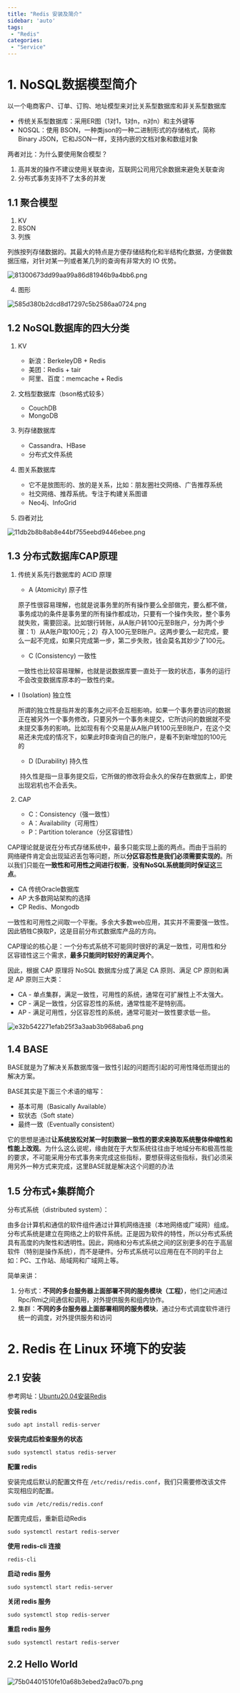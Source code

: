 ```yaml
---
title: "Redis 安装及简介"
sidebar: 'auto'
tags:
 - "Redis"
categories: 
 - "Service"
---
```


# 1. NoSQL数据模型简介

以一个电商客户、订单、订购、地址模型来对比关系型数据库和非关系型数据库

* 传统关系型数据库：采用ER图（1对1，1对n，n对n）和主外键等
* NOSQL：使用 BSON，一种类json的一种二进制形式的存储格式，简称Binary JSON，它和JSON一样，支持内嵌的文档对象和数组对象

两者对比：为什么要使用聚合模型？

1. 高并发的操作不建议使用关联查询，互联网公司用冗余数据来避免关联查询
2. 分布式事务支持不了太多的并发

## 1.1 聚合模型

1. KV
2. BSON
3. 列族

列族按列存储数据的。其最大的特点是方便存储结构化和半结构化数据，方便做数据压缩，对针对某一列或者某几列的查询有非常大的 IO 优势。

![81300673dd99aa99a86d81946b9a4bb6.png](./image/81300673dd99aa99a86d81946b9a4bb6.png)

4. 图形

![585d380b2dcd8d17297c5b2586aa0724.png](./image/585d380b2dcd8d17297c5b2586aa0724.png)

## 1.2 NoSQL数据库的四大分类

1. KV    
	* 新浪：BerkeleyDB + Redis
    * 美团：Redis + tair
    * 阿里、百度：memcache + Redis

2. 文档型数据库（bson格式较多）    
	* CouchDB
    * MongoDB

3. 列存储数据库    
	* Cassandra、HBase
    * 分布式文件系统

4. 图关系数据库    
	* 它不是放图形的、放的是关系，比如：朋友圈社交网络、广告推荐系统
    * 社交网络、推荐系统。专注于构建关系图谱
    * Neo4j、InfoGrid

5. 四者对比

![11db2b8b8ab8e44bf755eebd9446ebee.png](./image/11db2b8b8ab8e44bf755eebd9446ebee.png)

## 1.3 分布式数据库CAP原理

1. 传统关系先行数据库的 ACID 原理

    * A (Atomicity) 原子性
    
    原子性很容易理解，也就是说事务里的所有操作要么全部做完，要么都不做，事务成功的条件是事务里的所有操作都成功，只要有一个操作失败，整个事务就失败，需要回滚。比如银行转账，从A账户转100元至B账户，分为两个步骤：1）从A账户取100元；2）存入100元至B账户。这两步要么一起完成，要么一起不完成，如果只完成第一步，第二步失败，钱会莫名其妙少了100元。
    
	* C (Consistency) 一致性

    一致性也比较容易理解，也就是说数据库要一直处于一致的状态，事务的运行不会改变数据库原本的一致性约束。
  
  * I (Isolation) 独立性

    所谓的独立性是指并发的事务之间不会互相影响，如果一个事务要访问的数据正在被另外一个事务修改，只要另外一个事务未提交，它所访问的数据就不受未提交事务的影响。比如现有有个交易是从A账户转100元至B账户，在这个交易还未完成的情况下，如果此时B查询自己的账户，是看不到新增加的100元的
    
	* D (Durability) 持久性

     持久性是指一旦事务提交后，它所做的修改将会永久的保存在数据库上，即使出现宕机也不会丢失。

2. CAP

    * C：Consistency（强一致性）
    * A：Availability（可用性）
    * P：Partition tolerance（分区容错性）
	
CAP理论就是说在分布式存储系统中，最多只能实现上面的两点。而由于当前的网络硬件肯定会出现延迟丢包等问题，所以**分区容忍性是我们必须需要实现的**。所以我们只能在**一致性和可用性之间进行权衡**，**没有NoSQL系统能同时保证这三点**。

* CA 传统Oracle数据库
* AP 大多数网站架构的选择
* CP Redis、Mongodb

一致性和可用性之间取一个平衡。多余大多数web应用，其实并不需要强一致性。因此牺牲C换取P，这是目前分布式数据库产品的方向。

CAP理论的核心是：一个分布式系统不可能同时很好的满足一致性，可用性和分区容错性这三个需求，**最多只能同时较好的满足两个**。

因此，根据 CAP 原理将 NoSQL 数据库分成了满足 CA 原则、满足 CP 原则和满足 AP 原则三大类：

* CA - 单点集群，满足一致性，可用性的系统，通常在可扩展性上不太强大。
* CP - 满足一致性，分区容忍性的系统，通常性能不是特别高。
* AP - 满足可用性，分区容忍性的系统，通常可能对一致性要求低一些。

![e32b542271efab25f3a3aab3b968aba6.png](./image/e32b542271efab25f3a3aab3b968aba6.png)

## 1.4 BASE

BASE就是为了解决关系数据库强一致性引起的问题而引起的可用性降低而提出的解决方案。

BASE其实是下面三个术语的缩写：

* 基本可用（Basically Available）
* 软状态（Soft state）
* 最终一致（Eventually consistent）

它的思想是通过**让系统放松对某一时刻数据一致性的要求来换取系统整体伸缩性和性能上改观**。为什么这么说呢，缘由就在于大型系统往往由于地域分布和极高性能的要求，不可能采用分布式事务来完成这些指标，要想获得这些指标，我们必须采用另外一种方式来完成，这里BASE就是解决这个问题的办法

## 1.5 分布式+集群简介

分布式系统（distributed system）：

由多台计算机和通信的软件组件通过计算机网络连接（本地网络或广域网）组成。分布式系统是建立在网络之上的软件系统。正是因为软件的特性，所以分布式系统具有高度的内聚性和透明性。因此，网络和分布式系统之间的区别更多的在于高层软件（特别是操作系统），而不是硬件。分布式系统可以应用在在不同的平台上如：PC、工作站、局域网和广域网上等。

简单来讲：

1. 分布式：**不同的多台服务器上面部署不同的服务模块（工程）**，他们之间通过Rpc/Rmi之间通信和调用，对外提供服务和组内协作。
2. 集群：**不同的多台服务器上面部署相同的服务模块**，通过分布式调度软件进行统一的调度，对外提供服务和访问

# 2. Redis 在 Linux 环境下的安装

## 2.1 安装

参考网址：[Ubuntu20.04安装Redis](https://www.cnblogs.com/bubbleboom/p/14185476.html)

**安装 redis**

```
sudo apt install redis-server
```

**安装完成后检查服务的状态**

```
sudo systemctl status redis-server
```

**配置 redis**

安装完成后默认的配置文件在 `/etc/redis/redis.conf`，我们只需要修改该文件实现相应的配置。

```
sudo vim /etc/redis/redis.conf
```

配置完成后，重新启动Redis

```
sudo systemctl restart redis-server
```

**使用 redis-cli 连接**

```
redis-cli
```

**启动 redis 服务**

```
sudo systemctl start redis-server
```

**关闭 redis 服务**

```
sudo systemctl stop redis-server
```

**重启 redis 服务**

```
sudo systemctl restart redis-server
```

## 2.2 Hello World

![75b04401510fe10a68b3ebed2a9ac07b.png](./image/75b04401510fe10a68b3ebed2a9ac07b.png)

